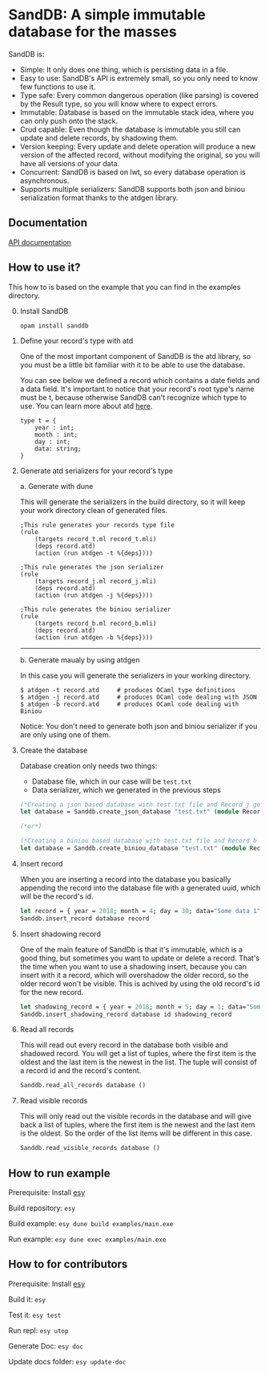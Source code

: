 # SandDB: A simple immutable database for the masses

SandDB is:
- Simple: It only does one thing, which is persisting data in a file.
- Easy to use: SandDB's API is extremely small, so you only need to know few functions to use it.
- Type safe: Every common dangerous operation (like parsing) is covered by the Result type, so you will know where to expect errors.
- Immutable:  Database is based on the immutable stack idea, where you can only push onto the stack.
- Crud capable: Even though the database is immutable you still can update and delete records, by shadowing them.
- Version keeping: Every update and delete operation will produce a new version of the affected record, without modifying the original, so you will have all versions of your data.
- Concurrent: SandDB is based on lwt, so every database operation is asynchronous.
- Supports multiple serializers: SandDB supports both json and biniou serialization format thanks to the atdgen library.

## Documentation
[API documentation](https://strykerkkd.github.io/SandDB/)

## How to use it?
This how to is based on the example that you can find in the examples directory.

0. Install SandDB
    ```
    opam install sanddb
    ```

1. Define your record's type with atd

    One of the most important component of SandDB is the atd library, so you must be a little bit familiar with it to be able to use the database.

    You can see below we defined a record which contains a date fields and a data field. It's important to notice that your record's root type's name must be t, because otherwise SandDB can't recognize which type to use. You can learn more about atd [here](https://mjambon.github.io/atdgen-doc/).

    ```
    type t = {
        year : int;
        month : int;
        day : int;
        data: string;
    }
    ```

2. Generate atd serializers for your record's type

    a. Generate with dune
    
    This will generate the serializers in the build directory, so it will keep your work directory clean of generated files.
    
    ```
    ;This rule generates your records type file
    (rule
        (targets record_t.ml record_t.mli)
        (deps record.atd)
        (action (run atdgen -t %{deps})))
    
    ;This rule generates the json serializer
    (rule
        (targets record_j.ml record_j.mli)
        (deps record.atd)
        (action (run atdgen -j %{deps})))

    ;This rule generates the biniou serializer
    (rule
        (targets record_b.ml record_b.mli)
        (deps record.atd)
        (action (run atdgen -b %{deps})))
    ```
    ----

    b. Generate maualy by using atdgen

    In this case you will generate the serializers in your working directory.

    ```shell
    $ atdgen -t record.atd     # produces OCaml type definitions
    $ atdgen -j record.atd     # produces OCaml code dealing with JSON
    $ atdgen -b record.atd     # produces OCaml code dealing with Biniou
	```
    
    Notice: You don't need to generate both json and biniou serializer if you are only using one of them.

3. Create the database

    Database creation only needs two things:
    - Database file, which in our case will be `test.txt`
    - Data serializer, which we generated in the previous steps

    ```ocaml
    (*Creating a json based database with test.txt file and Record_j generated serializer*)
    let database = Sanddb.create_json_database "test.txt" (module Record_j)

    (*or*)

    (*Creating a biniou based database with test.txt file and Record_b generated serializer*)
    let database = Sanddb.create_biniou_database "test.txt" (module Record_b)
    ```


4. Insert record

    When you are inserting a record into the database you basically appending the record into the database file with a generated uuid, which will be the record's id.

    ```ocaml
    let record = { year = 2018; month = 4; day = 30; data="Some data 1"}
    Sanddb.insert_record database record
    ```

5. Insert shadowing record

    One of the main feature of SandDb is that it's immutable, which is a good thing, but sometimes you want to update or delete a record. That's the time when you want to use a shadowing insert, because you can insert with it a record, which will overshadow the older record, so the older record won't be visible. This is achived by using the old record's id for the new record.

    ```ocaml
    let shadowing_record = { year = 2018; month = 5; day = 1; data="Some data 2"}
    Sanddb.insert_shadowing_record database id shadowing_record
    ```

6. Read all records

    This will read out every record in the database both visible and shadowed record.
    You will get a list of tuples, where the first item is the oldest and the last item is the newest in the list. The tuple will consist of a record id and the record's content.

    ```ocaml
    Sanddb.read_all_records database ()
    ```

7. Read visible records

    This will only read out the visible records in the database and will give back a list of tuples, where the first item is the newest and the last item is the oldest. So the order of the list items will be different in this case.

    ```ocaml
    Sanddb.read_visible_records database ()
    ```

## How to run example

Prerequisite: Install [esy](https://esy.sh/)

Build repository: `esy`

Build example: `esy dune build examples/main.exe`

Run example: `esy dune exec examples/main.exe`

## How to for contributors

Prerequisite: Install [esy](https://esy.sh/)

Build it: `esy`

Test it: `esy test`

Run repl: `esy utop`

Generate Doc: `esy doc`

Update docs folder: `esy update-doc`